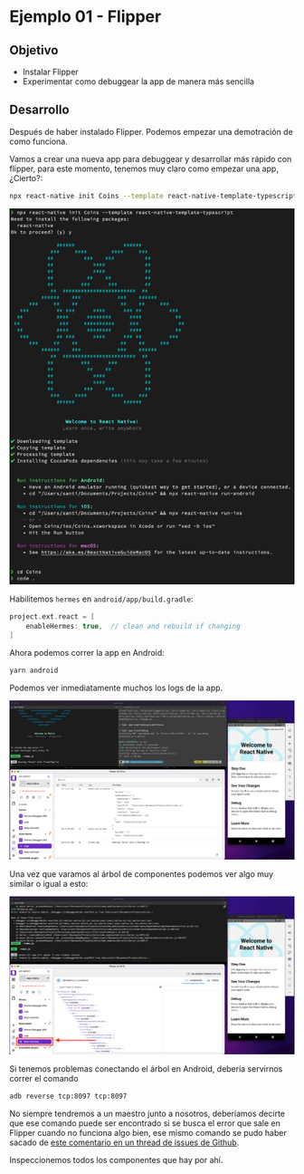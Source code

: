 # Ejemplo 01 - Flipper

## Objetivo

- Instalar Flipper
- Experimentar como debuggear la app de manera más sencilla

## Desarrollo

Después de haber instalado Flipper. Podemos empezar una demotración de como funciona.

Vamos a crear una nueva app para debuggear y desarrollar más rápido con flipper, para este momento, tenemos muy claro como empezar una app, ¿Cierto?:

```bash
npx react-native init Coins --template react-native-template-typescript
```

![Coins created](./assets/CoinsCreated.png)

Habilitemos `hermes` en `android/app/build.gradle`:

```gradle
project.ext.react = [
    enableHermes: true,  // clean and rebuild if changing
]
```

Ahora podemos correr la app en Android:

```bash
yarn android
```

Podemos ver inmediatamente muchos los logs de la app.

![Coins running](./assets/CoinsRunning.png)

Una vez que varamos al árbol de componentes podemos ver algo muy similar o igual a esto:

![DevTools](./assets/DevTools.png)

Si tenemos problemas conectando el árbol en Android, debería servirnos correr el comando

```bash
adb reverse tcp:8097 tcp:8097
```

No siempre tendremos a un maestro junto a nosotros, deberíamos decirte que ese comando puede ser encontrado si se busca el error que sale en Flipper cuando no funciona algo bien, ese mismo comando se pudo haber sacado de [este comentario en un thread de issues de Github](https://github.com/facebook/flipper/issues/1000#issuecomment-617512233).

Inspeccionemos todos los componentes que hay por ahí.

